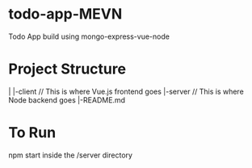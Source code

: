 # todo-app-MEVN
Todo App build using mongo-express-vue-node

# Project Structure
|
|-client    // This is where Vue.js frontend goes
|-server    // This is where Node backend goes
|-README.md

# To Run
npm start inside the /server directory